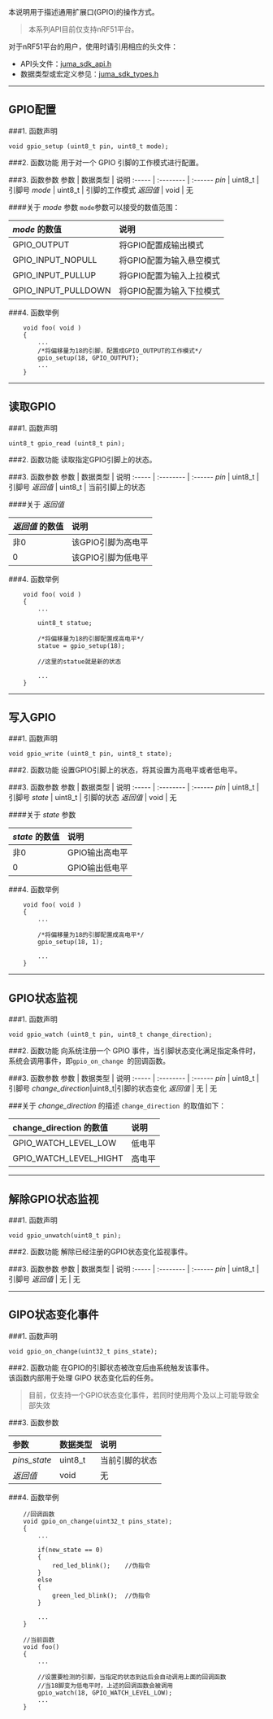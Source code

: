 本说明用于描述通用扩展口(GPIO)的操作方式。

> 本系列API目前仅支持nRF51平台。

对于nRF51平台的用户，使用时请引用相应的头文件：

* API头文件：[juma_sdk_api.h](https://github.com/JUMA-IO/nRF51_Platform/blob/master/Interface/Include/juma_sdk_api.h)
* 数据类型或宏定义参见：[juma_sdk_types.h](https://github.com/JUMA-IO/nRF51_Platform/blob/master/Interface/Include/juma_sdk_types.h)


***
## GPIO配置
###1. 函数声明
```
void gpio_setup (uint8_t pin, uint8_t mode);
```


###2. 函数功能
用于对一个 GPIO 引脚的工作模式进行配置。


###3. 函数参数
参数    | 数据类型   | 说明
:----- | :-------- | :------
*pin*    | uint8_t  | 引脚号
*mode*   | uint8_t  | 引脚的工作模式
*返回值*  | void      | 无


####关于 *mode* 参数
`mode`参数可以接受的数值范围：

*mode* 的数值|说明
:-------- | :------
GPIO_OUTPUT | 将GPIO配置成输出模式
GPIO_INPUT_NOPULL|将GPIO配置为输入悬空模式
GPIO_INPUT_PULLUP|将GPIO配置为输入上拉模式 
GPIO_INPUT_PULLDOWN|将GPIO配置为输入下拉模式


###4. 函数举例
```
	void foo( void )
	{
		...
		/*将偏移量为18的引脚，配置成GPIO_OUTPUT的工作模式*/
		gpio_setup(18, GPIO_OUTPUT);
		...
	}

```


***
## 读取GPIO
###1. 函数声明
```
uint8_t gpio_read (uint8_t pin);
```


###2. 函数功能
读取指定GPIO引脚上的状态。

###3. 函数参数
参数    | 数据类型   | 说明
:----- | :-------- | :------
*pin*    | uint8_t  | 引脚号
*返回值*  | uint8_t     | 当前引脚上的状态


####关于 *返回值* 

*返回值* 的数值|说明
:-------- | :------
非0 | 该GPIO引脚为高电平
0|该GPIO引脚为低电平

###4. 函数举例
```
	void foo( void )
	{
		...
		
		uint8_t statue;
		
		/*将偏移量为18的引脚配置成高电平*/
		statue = gpio_setup(18);
		
		//这里的statue就是新的状态
		
		...
	}
```



***
## 写入GPIO
###1. 函数声明
```
void gpio_write (uint8_t pin, uint8_t state);
```


###2. 函数功能
设置GPIO引脚上的状态，将其设置为高电平或者低电平。


###3. 函数参数
参数    | 数据类型   | 说明
:----- | :-------- | :------
*pin*    | uint8_t  | 引脚号
*state*   | uint8_t  | 引脚的状态
*返回值*  | void      | 无

####关于 *state* 参数

*state* 的数值|说明
:-------- | :------
非0 | GPIO输出高电平
0|GPIO输出低电平

###4. 函数举例
```
	void foo( void )
	{
		...
		
		/*将偏移量为18的引脚配置成高电平*/
		gpio_setup(18, 1);
		
		...
	}
```	


***
## GPIO状态监视
###1. 函数声明
```
void gpio_watch (uint8_t pin, uint8_t change_direction);
```


###2. 函数功能
向系统注册一个 GPIO 事件，当引脚状态变化满足指定条件时，系统会调用事件，即`gpio_on_change `的回调函数。

###3. 函数参数
参数    | 数据类型   | 说明
:----- | :-------- | :------
*pin*    | uint8_t  | 引脚号
*change_direction*|uint8_t|引脚的状态变化
*返回值*  | 无    | 无

###关于 *change_direction* 的描述
`change_direction `的取值如下：

change_direction 的数值|说明
:-------- | :------
GPIO_WATCH_LEVEL_LOW | 低电平
GPIO_WATCH_LEVEL_HIGHT| 高电平

***
## 解除GPIO状态监视
###1. 函数声明
```
void gpio_unwatch(uint8_t pin);
```


###2. 函数功能
解除已经注册的GPIO状态变化监视事件。


###3. 函数参数
参数    | 数据类型   | 说明
:----- | :-------- | :------
*pin*    | uint8_t  | 引脚号
*返回值*  | 无    | 无

***
## GIPO状态变化事件
###1. 函数声明
```
void gpio_on_change(uint32_t pins_state);
```


###2. 函数功能
在GPIO的引脚状态被改变后由系统触发该事件。    
该函数内部用于处理 GIPO 状态变化后的任务。  
> 目前，仅支持一个GPIO状态变化事件，若同时使用两个及以上可能导致全部失效

###3. 函数参数

参数 |数据类型 |说明
:-------- | :------ | :------
*pins_state*|uint8_t|当前引脚的状态
*返回值*  | void      | 无


###4. 函数举例
```
	//回调函数
	void gpio_on_change(uint32_t pins_state);
	{
		...
		
		if(new_state == 0)
		{
			red_led_blink();	//伪指令
		}
		else
		{
			green_led_blink();	//伪指令
		}
		
		...
	}
	
	//当前函数
	void foo()
	{
		...
		
		//设置要检测的引脚，当指定的状态到达后会自动调用上面的回调函数
		//当18脚变为低电平时，上述的回调函数会被调用
		gpio_watch(18, GPIO_WATCH_LEVEL_LOW);		
		...
	}

```





